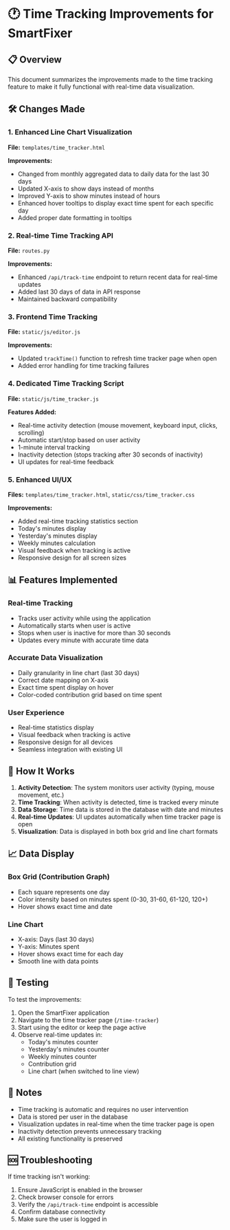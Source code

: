 # 🕐 Time Tracking Improvements for SmartFixer

## 📋 Overview
This document summarizes the improvements made to the time tracking feature to make it fully functional with real-time data visualization.

## 🛠️ Changes Made

### 1. Enhanced Line Chart Visualization
**File:** `templates/time_tracker.html`

**Improvements:**
- Changed from monthly aggregated data to daily data for the last 30 days
- Updated X-axis to show days instead of months
- Improved Y-axis to show minutes instead of hours
- Enhanced hover tooltips to display exact time spent for each specific day
- Added proper date formatting in tooltips

### 2. Real-time Time Tracking API
**File:** `routes.py`

**Improvements:**
- Enhanced `/api/track-time` endpoint to return recent data for real-time updates
- Added last 30 days of data in API response
- Maintained backward compatibility

### 3. Frontend Time Tracking
**File:** `static/js/editor.js`

**Improvements:**
- Updated `trackTime()` function to refresh time tracker page when open
- Added error handling for time tracking failures

### 4. Dedicated Time Tracking Script
**File:** `static/js/time_tracker.js`

**Features Added:**
- Real-time activity detection (mouse movement, keyboard input, clicks, scrolling)
- Automatic start/stop based on user activity
- 1-minute interval tracking
- Inactivity detection (stops tracking after 30 seconds of inactivity)
- UI updates for real-time feedback

### 5. Enhanced UI/UX
**Files:** `templates/time_tracker.html`, `static/css/time_tracker.css`

**Improvements:**
- Added real-time tracking statistics section
- Today's minutes display
- Yesterday's minutes display
- Weekly minutes calculation
- Visual feedback when tracking is active
- Responsive design for all screen sizes

## 📊 Features Implemented

### Real-time Tracking
- Tracks user activity while using the application
- Automatically starts when user is active
- Stops when user is inactive for more than 30 seconds
- Updates every minute with accurate time data

### Accurate Data Visualization
- Daily granularity in line chart (last 30 days)
- Correct date mapping on X-axis
- Exact time spent display on hover
- Color-coded contribution grid based on time spent

### User Experience
- Real-time statistics display
- Visual feedback when tracking is active
- Responsive design for all devices
- Seamless integration with existing UI

## 🚀 How It Works

1. **Activity Detection**: The system monitors user activity (typing, mouse movement, etc.)
2. **Time Tracking**: When activity is detected, time is tracked every minute
3. **Data Storage**: Time data is stored in the database with date and minutes
4. **Real-time Updates**: UI updates automatically when time tracker page is open
5. **Visualization**: Data is displayed in both box grid and line chart formats

## 📈 Data Display

### Box Grid (Contribution Graph)
- Each square represents one day
- Color intensity based on minutes spent (0-30, 31-60, 61-120, 120+)
- Hover shows exact time and date

### Line Chart
- X-axis: Days (last 30 days)
- Y-axis: Minutes spent
- Hover shows exact time for each day
- Smooth line with data points

## 🧪 Testing

To test the improvements:
1. Open the SmartFixer application
2. Navigate to the time tracker page (`/time-tracker`)
3. Start using the editor or keep the page active
4. Observe real-time updates in:
   - Today's minutes counter
   - Yesterday's minutes counter
   - Weekly minutes counter
   - Contribution grid
   - Line chart (when switched to line view)

## 📝 Notes

- Time tracking is automatic and requires no user intervention
- Data is stored per user in the database
- Visualization updates in real-time when the time tracker page is open
- Inactivity detection prevents unnecessary tracking
- All existing functionality is preserved

## 🆘 Troubleshooting

If time tracking isn't working:
1. Ensure JavaScript is enabled in the browser
2. Check browser console for errors
3. Verify the `/api/track-time` endpoint is accessible
4. Confirm database connectivity
5. Make sure the user is logged in